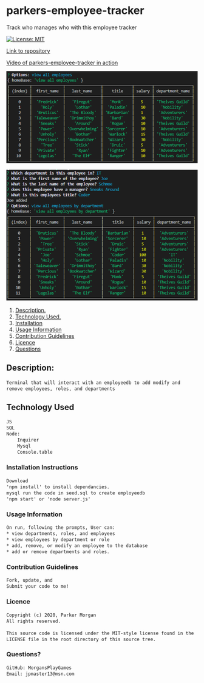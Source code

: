 # parkers-employee-tracker
Track who manages who with this employee tracker

[![License: MIT](https://img.shields.io/badge/License-MIT-yellow.svg)](https://opensource.org/licenses/MIT)

[Link to repository](https://github.com/MorgansPlayGames/parkers-employee-tracker)

[Video of parkers-employee-tracker in action](https://drive.google.com/file/d/1F-Ua20hTp_jy1ZsOoWI9o9vWXVzCyvvH/view)

![View All Employees](./images/Screenshot1.png)

![View Employees by Department](./images/Screenshot2.png)


1. [ Description. ](#description)
2. [ Technology Used.](#technology-used)
2. [ Installation ](#installation-instructions)
3. [ Usage Information ](#usage-information)
4. [ Contribution Guidelines ](#contribution-guidelines)
5. [ Licence ](#licence)
6. [ Questions ](#questions?)

## Description:
    Terminal that will interact with an employeedb to add modify and remove employees, roles, and departments

## Technology Used
    JS
    SQL
    Node:
        Inquirer
        Mysql
        Console.table


### Installation Instructions
    Download
    'npm install' to install dependancies.
    mysql run the code in seed.sql to create employeedb
    'npm start' or 'node server.js'  
 
### Usage Information
    On run, following the prompts, User can:
    * view departments, roles, and employees
    * view employees by department or role
    * add, remove, or modify an employee to the database
    * add or remove departments and roles.


### Contribution Guidelines
    Fork, update, and
    Submit your code to me!

### Licence 
    Copyright (c) 2020, Parker Morgan
    All rights reserved.
        
    This source code is licensed under the MIT-style license found in the
    LICENSE file in the root directory of this source tree.

### Questions?
    GitHub: MorgansPlayGames
    Email: jpmaster13@msn.com